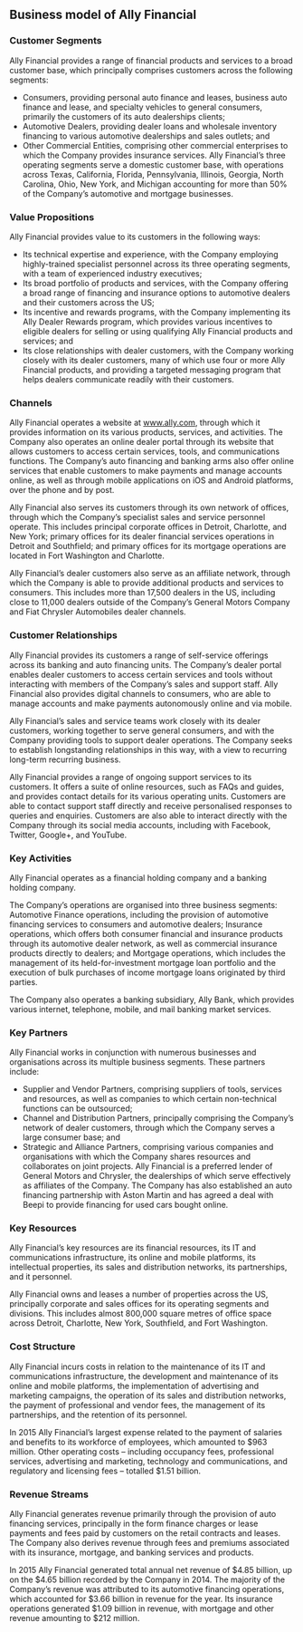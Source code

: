 Business model of Ally Financial
--------------------------------

 ### Customer Segments

 Ally Financial provides a range of financial products and services to a broad customer base, which principally comprises customers across the following segments:

  * Consumers, providing personal auto finance and leases, business auto finance and lease, and specialty vehicles to general consumers, primarily the customers of its auto dealerships clients;
 * Automotive Dealers, providing dealer loans and wholesale inventory financing to various automotive dealerships and sales outlets; and
 * Other Commercial Entities, comprising other commercial enterprises to which the Company provides insurance services.
  Ally Financial’s three operating segments serve a domestic customer base, with operations across Texas, California, Florida, Pennsylvania, Illinois, Georgia, North Carolina, Ohio, New York, and Michigan accounting for more than 50% of the Company’s automotive and mortgage businesses.

 ### Value Propositions

 Ally Financial provides value to its customers in the following ways:

  * Its technical expertise and experience, with the Company employing highly-trained specialist personnel across its three operating segments, with a team of experienced industry executives;
 * Its broad portfolio of products and services, with the Company offering a broad range of financing and insurance options to automotive dealers and their customers across the US;
 * Its incentive and rewards programs, with the Company implementing its Ally Dealer Rewards program, which provides various incentives to eligible dealers for selling or using qualifying Ally Financial products and services; and
 * Its close relationships with dealer customers, with the Company working closely with its dealer customers, many of which use four or more Ally Financial products, and providing a targeted messaging program that helps dealers communicate readily with their customers.
  ### Channels

 Ally Financial operates a website at www.ally.com, through which it provides information on its various products, services, and activities. The Company also operates an online dealer portal through its website that allows customers to access certain services, tools, and communications functions. The Company’s auto financing and banking arms also offer online services that enable customers to make payments and manage accounts online, as well as through mobile applications on iOS and Android platforms, over the phone and by post.

 Ally Financial also serves its customers through its own network of offices, through which the Company’s specialist sales and service personnel operate. This includes principal corporate offices in Detroit, Charlotte, and New York; primary offices for its dealer financial services operations in Detroit and Southfield; and primary offices for its mortgage operations are located in Fort Washington and Charlotte.

 Ally Financial’s dealer customers also serve as an affiliate network, through which the Company is able to provide additional products and services to consumers. This includes more than 17,500 dealers in the US, including close to 11,000 dealers outside of the Company’s General Motors Company and Fiat Chrysler Automobiles dealer channels.

 ### Customer Relationships

 Ally Financial provides its customers a range of self-service offerings across its banking and auto financing units. The Company’s dealer portal enables dealer customers to access certain services and tools without interacting with members of the Company’s sales and support staff. Ally Financial also provides digital channels to consumers, who are able to manage accounts and make payments autonomously online and via mobile.

 Ally Financial’s sales and service teams work closely with its dealer customers, working together to serve general consumers, and with the Company providing tools to support dealer operations. The Company seeks to establish longstanding relationships in this way, with a view to recurring long-term recurring business.

 Ally Financial provides a range of ongoing support services to its customers. It offers a suite of online resources, such as FAQs and guides, and provides contact details for its various operating units. Customers are able to contact support staff directly and receive personalised responses to queries and enquiries. Customers are also able to interact directly with the Company through its social media accounts, including with Facebook, Twitter, Google+, and YouTube.

 ### Key Activities

 Ally Financial operates as a financial holding company and a banking holding company.

 The Company’s operations are organised into three business segments: Automotive Finance operations, including the provision of automotive financing services to consumers and automotive dealers; Insurance operations, which offers both consumer financial and insurance products through its automotive dealer network, as well as commercial insurance products directly to dealers; and Mortgage operations, which includes the management of its held-for-investment mortgage loan portfolio and the execution of bulk purchases of income mortgage loans originated by third parties.

 The Company also operates a banking subsidiary, Ally Bank, which provides various internet, telephone, mobile, and mail banking market services.

 ### Key Partners

 Ally Financial works in conjunction with numerous businesses and organisations across its multiple business segments. These partners include:

  * Supplier and Vendor Partners, comprising suppliers of tools, services and resources, as well as companies to which certain non-technical functions can be outsourced;
 * Channel and Distribution Partners, principally comprising the Company’s network of dealer customers, through which the Company serves a large consumer base; and
 * Strategic and Alliance Partners, comprising various companies and organisations with which the Company shares resources and collaborates on joint projects.
  Ally Financial is a preferred lender of General Motors and Chrysler, the dealerships of which serve effectively as affiliates of the Company. The Company has also established an auto financing partnership with Aston Martin and has agreed a deal with Beepi to provide financing for used cars bought online.

 ### Key Resources

 Ally Financial’s key resources are its financial resources, its IT and communications infrastructure, its online and mobile platforms, its intellectual properties, its sales and distribution networks, its partnerships, and it personnel.

 Ally Financial owns and leases a number of properties across the US, principally corporate and sales offices for its operating segments and divisions. This includes almost 800,000 square metres of office space across Detroit, Charlotte, New York, Southfield, and Fort Washington.

 ### Cost Structure

 Ally Financial incurs costs in relation to the maintenance of its IT and communications infrastructure, the development and maintenance of its online and mobile platforms, the implementation of advertising and marketing campaigns, the operation of its sales and distribution networks, the payment of professional and vendor fees, the management of its partnerships, and the retention of its personnel.

 In 2015 Ally Financial’s largest expense related to the payment of salaries and benefits to its workforce of employees, which amounted to $963 million. Other operating costs – including occupancy fees, professional services, advertising and marketing, technology and communications, and regulatory and licensing fees – totalled $1.51 billion.

 ### Revenue Streams

 Ally Financial generates revenue primarily through the provision of auto financing services, principally in the form finance charges or lease payments and fees paid by customers on the retail contracts and leases. The Company also derives revenue through fees and premiums associated with its insurance, mortgage, and banking services and products.

 In 2015 Ally Financial generated total annual net revenue of $4.85 billion, up on the $4.65 billion recorded by the Company in 2014. The majority of the Company’s revenue was attributed to its automotive financing operations, which accounted for $3.66 billion in revenue for the year. Its insurance operations generated $1.09 billion in revenue, with mortgage and other revenue amounting to $212 million.
